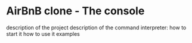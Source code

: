 <h1>AirBnB clone - The console</h2>
description of the project
description of the command interpreter:
	how to start it
	how to use it
	examples
